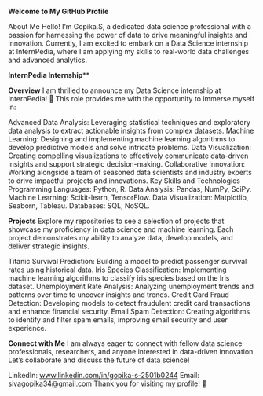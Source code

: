 **Welcome to My GitHub Profile**

About Me
Hello! I’m Gopika.S, a dedicated data science professional with a passion for harnessing the power of data to drive meaningful insights and innovation. Currently, I am excited to embark on a Data Science internship at InternPedia, where I am applying my skills to real-world data challenges and advanced analytics.

**InternPedia Internship****

**Overview**
I am thrilled to announce my Data Science internship at InternPedia! 🚀 This role provides me with the opportunity to immerse myself in:

Advanced Data Analysis: Leveraging statistical techniques and exploratory data analysis to extract actionable insights from complex datasets.
Machine Learning: Designing and implementing machine learning algorithms to develop predictive models and solve intricate problems.
Data Visualization: Creating compelling visualizations to effectively communicate data-driven insights and support strategic decision-making.
Collaborative Innovation: Working alongside a team of seasoned data scientists and industry experts to drive impactful projects and innovations.
Key Skills and Technologies
Programming Languages: Python, R.
Data Analysis: Pandas, NumPy, SciPy.
Machine Learning: Scikit-learn, TensorFlow.
Data Visualization: Matplotlib, Seaborn, Tableau.
Databases: SQL, NoSQL.

**Projects**
Explore my repositories to see a selection of projects that showcase my proficiency in data science and machine learning. Each project demonstrates my ability to analyze data, develop models, and deliver strategic insights.

Titanic Survival Prediction: Building a model to predict passenger survival rates using historical data.
Iris Species Classification: Implementing machine learning algorithms to classify iris species based on the Iris dataset.
Unemployment Rate Analysis: Analyzing unemployment trends and patterns over time to uncover insights and trends.
Credit Card Fraud Detection: Developing models to detect fraudulent credit card transactions and enhance financial security.
Email Spam Detection: Creating algorithms to identify and filter spam emails, improving email security and user experience.

**Connect with Me**
I am always eager to connect with fellow data science professionals, researchers, and anyone interested in data-driven innovation. Let’s collaborate and discuss the future of data science!

LinkedIn: www.linkedin.com/in/gopika-s-2501b0244
Email: sivagopika34@gmail.com
Thank you for visiting my profile! 🚀
